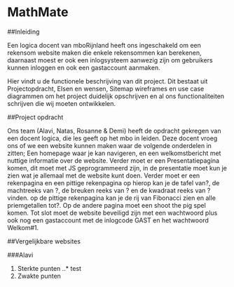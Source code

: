 # MathMate


##Inleiding

Een logica docent van mboRijnland heeft ons ingeschakeld om een rekensom website maken die enkele rekensommen kan berekenen, daarnaast moest er ook een inlogsysteem aanwezig zijn om gebruikers kunnen inloggen en ook een gastaccount aanmaken.

Hier vindt u de functionele beschrijving van dit project. Dit bestaat uit Projectopdracht, EIsen en wensen, Sitemap wireframes en use case diagrammen om het project duidelijk opschrijven en al ons functionaliteiten schrijven die wij moeten ontwikkelen.


##Project opdracht

Ons team (Alavi, Natas, Rosanne & Demi) heeft de opdracht gekregen van een docent logica, die les geeft op het mbo in leiden. Deze docent vroeg ons of we een website kunnen maken waar de volgende onderdelen in zitten; Een homepage waar je kan navigeren, en een welkomstbericht met nuttige informatie over de website. Verder moet er een Presentatiepagina komen, dit moet met JS geprogrammeerd zijn, in de presentatie moet kun je zien wat je allemaal met de website kunt doen.
Verder moet er een rekenpagina en een pittige rekenpagina op hierop kan je de tafel van?, de machtreeks van ?, de breuken reeks van ? en de kwadraat reeks van ? vinden. op de pittige rekenpagina kan je de rij van Fibonacci zien en alle priemgetallen tot?.
Op de andere pagina moet een shoot the pig spel komen.
Tot slot moet de website beveiligd zijn met een wachtwoord plus ook nog een gastaccount met de inlogcode GAST en het wachtwoord Welkom#1.


##Vergelijkbare websites

###Alavi
1. Sterkte punten
..* test
2. Zwakte punten